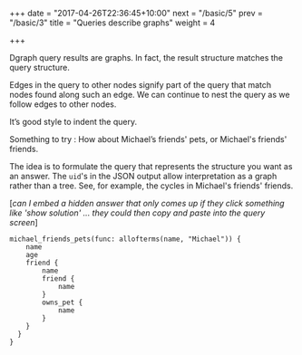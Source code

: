 +++
date = "2017-04-26T22:36:45+10:00"
next = "/basic/5"
prev = "/basic/3"
title = "Queries describe graphs"
weight = 4

+++

Dgraph query results are graphs.  In fact, the result structure matches the query structure.

Edges in the query to other nodes signify part of the query that match nodes found along such an edge.  We can continue to nest the query as we follow edges to other nodes.

It’s good style to indent the query.

Something to try : How about Michael’s friends' pets, or Michael's
friends' friends.

The idea is to formulate the query that represents the structure
you want as an answer.  The `uid`'s in the JSON output allow
interpretation as a graph rather than a tree.  See, for example, the
cycles in Michael's friends' friends.

[*can I embed a hidden answer that only comes up if they click something like 'show solution'
... they could then copy and paste into the query screen*]
```
michael_friends_pets(func: allofterms(name, "Michael")) {
    name
    age
    friend {
        name
        friend {
            name
        }
        owns_pet {
            name
        }
    }
  }
}
```  
